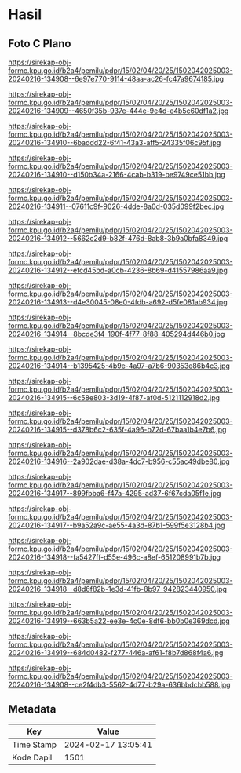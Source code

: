 # Hasil

## Foto C Plano

https://sirekap-obj-formc.kpu.go.id/b2a4/pemilu/pdpr/15/02/04/20/25/1502042025003-20240216-134908--6e97e770-9114-48aa-ac26-fc47a9674185.jpg

https://sirekap-obj-formc.kpu.go.id/b2a4/pemilu/pdpr/15/02/04/20/25/1502042025003-20240216-134909--4650f35b-937e-444e-9e4d-e4b5c60df1a2.jpg

https://sirekap-obj-formc.kpu.go.id/b2a4/pemilu/pdpr/15/02/04/20/25/1502042025003-20240216-134910--6baddd22-6f41-43a3-aff5-24335f06c95f.jpg

https://sirekap-obj-formc.kpu.go.id/b2a4/pemilu/pdpr/15/02/04/20/25/1502042025003-20240216-134910--d150b34a-2166-4cab-b319-be9749ce51bb.jpg

https://sirekap-obj-formc.kpu.go.id/b2a4/pemilu/pdpr/15/02/04/20/25/1502042025003-20240216-134911--07611c9f-9026-4dde-8a0d-035d099f2bec.jpg

https://sirekap-obj-formc.kpu.go.id/b2a4/pemilu/pdpr/15/02/04/20/25/1502042025003-20240216-134912--5662c2d9-b82f-476d-8ab8-3b9a0bfa8349.jpg

https://sirekap-obj-formc.kpu.go.id/b2a4/pemilu/pdpr/15/02/04/20/25/1502042025003-20240216-134912--efcd45bd-a0cb-4236-8b69-d41557986aa9.jpg

https://sirekap-obj-formc.kpu.go.id/b2a4/pemilu/pdpr/15/02/04/20/25/1502042025003-20240216-134913--d4e30045-08e0-4fdb-a692-d5fe081ab934.jpg

https://sirekap-obj-formc.kpu.go.id/b2a4/pemilu/pdpr/15/02/04/20/25/1502042025003-20240216-134914--8bcde3f4-190f-4f77-8f88-405294d446b0.jpg

https://sirekap-obj-formc.kpu.go.id/b2a4/pemilu/pdpr/15/02/04/20/25/1502042025003-20240216-134914--b1395425-4b9e-4a97-a7b6-90353e86b4c3.jpg

https://sirekap-obj-formc.kpu.go.id/b2a4/pemilu/pdpr/15/02/04/20/25/1502042025003-20240216-134915--6c58e803-3d19-4f87-af0d-5121112918d2.jpg

https://sirekap-obj-formc.kpu.go.id/b2a4/pemilu/pdpr/15/02/04/20/25/1502042025003-20240216-134915--d378b6c2-635f-4a96-b72d-67baa1b4e7b6.jpg

https://sirekap-obj-formc.kpu.go.id/b2a4/pemilu/pdpr/15/02/04/20/25/1502042025003-20240216-134916--2a902dae-d38a-4dc7-b956-c55ac49dbe80.jpg

https://sirekap-obj-formc.kpu.go.id/b2a4/pemilu/pdpr/15/02/04/20/25/1502042025003-20240216-134917--899fbba6-f47a-4295-ad37-6f67cda05f1e.jpg

https://sirekap-obj-formc.kpu.go.id/b2a4/pemilu/pdpr/15/02/04/20/25/1502042025003-20240216-134917--b9a52a9c-ae55-4a3d-87b1-599f5e3128b4.jpg

https://sirekap-obj-formc.kpu.go.id/b2a4/pemilu/pdpr/15/02/04/20/25/1502042025003-20240216-134918--fa5427ff-d55e-496c-a8ef-651208991b7b.jpg

https://sirekap-obj-formc.kpu.go.id/b2a4/pemilu/pdpr/15/02/04/20/25/1502042025003-20240216-134918--d8d6f82b-1e3d-41fb-8b97-942823440950.jpg

https://sirekap-obj-formc.kpu.go.id/b2a4/pemilu/pdpr/15/02/04/20/25/1502042025003-20240216-134919--663b5a22-ee3e-4c0e-8df6-bb0b0e369dcd.jpg

https://sirekap-obj-formc.kpu.go.id/b2a4/pemilu/pdpr/15/02/04/20/25/1502042025003-20240216-134919--684d0482-f277-446a-af61-f8b7d868f4a6.jpg

https://sirekap-obj-formc.kpu.go.id/b2a4/pemilu/pdpr/15/02/04/20/25/1502042025003-20240216-134908--ce2f4db3-5562-4d77-b29a-636bbdcbb588.jpg


## Metadata

| Key        | Value               |
| ---------- | ------------------- |
| Time Stamp | 2024-02-17 13:05:41 |
| Kode Dapil | 1501                |



